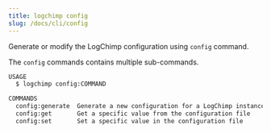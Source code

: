 ```yaml
---
title: logchimp config
slug: /docs/cli/config
---
```


Generate or modify the LogChimp configuration using `config` command.

The `config` commands contains multiple sub-commands.

```bash
USAGE
  $ logchimp config:COMMAND

COMMANDS
  config:generate  Generate a new configuration for a LogChimp instance.
  config:get       Get a specific value from the configuration file
  config:set       Set a specific value in the configuration file
```

